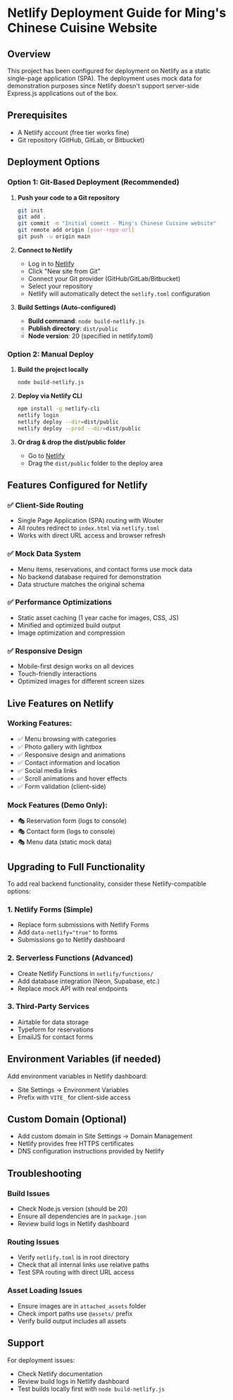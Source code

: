 # Netlify Deployment Guide for Ming's Chinese Cuisine Website

## Overview
This project has been configured for deployment on Netlify as a static single-page application (SPA). The deployment uses mock data for demonstration purposes since Netlify doesn't support server-side Express.js applications out of the box.

## Prerequisites
- A Netlify account (free tier works fine)
- Git repository (GitHub, GitLab, or Bitbucket)

## Deployment Options

### Option 1: Git-Based Deployment (Recommended)

1. **Push your code to a Git repository**
   ```bash
   git init
   git add .
   git commit -m "Initial commit - Ming's Chinese Cuisine website"
   git remote add origin [your-repo-url]
   git push -u origin main
   ```

2. **Connect to Netlify**
   - Log in to [Netlify](https://app.netlify.com/)
   - Click "New site from Git"
   - Connect your Git provider (GitHub/GitLab/Bitbucket)
   - Select your repository
   - Netlify will automatically detect the `netlify.toml` configuration

3. **Build Settings (Auto-configured)**
   - **Build command**: `node build-netlify.js`
   - **Publish directory**: `dist/public`
   - **Node version**: 20 (specified in netlify.toml)

### Option 2: Manual Deploy

1. **Build the project locally**
   ```bash
   node build-netlify.js
   ```

2. **Deploy via Netlify CLI**
   ```bash
   npm install -g netlify-cli
   netlify login
   netlify deploy --dir=dist/public
   netlify deploy --prod --dir=dist/public
   ```

3. **Or drag & drop the dist/public folder**
   - Go to [Netlify](https://app.netlify.com/)
   - Drag the `dist/public` folder to the deploy area

## Features Configured for Netlify

### ✅ Client-Side Routing
- Single Page Application (SPA) routing with Wouter
- All routes redirect to `index.html` via `netlify.toml`
- Works with direct URL access and browser refresh

### ✅ Mock Data System
- Menu items, reservations, and contact forms use mock data
- No backend database required for demonstration
- Data structure matches the original schema

### ✅ Performance Optimizations
- Static asset caching (1 year cache for images, CSS, JS)
- Minified and optimized build output
- Image optimization and compression

### ✅ Responsive Design
- Mobile-first design works on all devices
- Touch-friendly interactions
- Optimized images for different screen sizes

## Live Features on Netlify

### Working Features:
- ✅ Menu browsing with categories
- ✅ Photo gallery with lightbox
- ✅ Responsive design and animations
- ✅ Contact information and location
- ✅ Social media links
- ✅ Scroll animations and hover effects
- ✅ Form validation (client-side)

### Mock Features (Demo Only):
- 🎭 Reservation form (logs to console)
- 🎭 Contact form (logs to console)
- 🎭 Menu data (static mock data)

## Upgrading to Full Functionality

To add real backend functionality, consider these Netlify-compatible options:

### 1. Netlify Forms (Simple)
- Replace form submissions with Netlify Forms
- Add `data-netlify="true"` to forms
- Submissions go to Netlify dashboard

### 2. Serverless Functions (Advanced)
- Create Netlify Functions in `netlify/functions/`
- Add database integration (Neon, Supabase, etc.)
- Replace mock API with real endpoints

### 3. Third-Party Services
- Airtable for data storage
- Typeform for reservations
- EmailJS for contact forms

## Environment Variables (if needed)
Add environment variables in Netlify dashboard:
- Site Settings → Environment Variables
- Prefix with `VITE_` for client-side access

## Custom Domain (Optional)
- Add custom domain in Site Settings → Domain Management
- Netlify provides free HTTPS certificates
- DNS configuration instructions provided by Netlify

## Troubleshooting

### Build Issues
- Check Node.js version (should be 20)
- Ensure all dependencies are in `package.json`
- Review build logs in Netlify dashboard

### Routing Issues
- Verify `netlify.toml` is in root directory
- Check that all internal links use relative paths
- Test SPA routing with direct URL access

### Asset Loading Issues
- Ensure images are in `attached_assets` folder
- Check import paths use `@assets/` prefix
- Verify build output includes all assets

## Support
For deployment issues:
- Check Netlify documentation
- Review build logs in Netlify dashboard
- Test builds locally first with `node build-netlify.js`